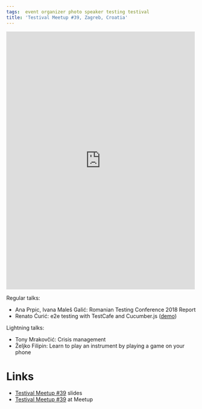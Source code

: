 ```yaml
---
tags:  event organizer photo speaker testing testival
title: 'Testival Meetup #39, Zagreb, Croatia'
---
```

<iframe src="https://www.facebook.com/plugins/post.php?href=https%3A%2F%2Fwww.facebook.com%2Fmedia%2Fset%2F%3Fset%3Da.10156440326342290%26type%3D1%26l%3D500dc0e8fe&width=500&show_text=true&height=684&appId" width="500" height="684" style="border:none;overflow:hidden" scrolling="no" frameborder="0" allowTransparency="true" allow="encrypted-media"></iframe>

Regular talks:

- Ana Prpic, Ivana Maleš Galić: Romanian Testing Conference 2018 Report
- Renato Ćurić: e2e testing with TestCafe and Cucumber.js ([demo](https://github.com/comsysto/testcafecucumberdemo))

Lightning talks:

- Tony Mrakovčić: Crisis management
- Željko Filipin: Learn to play an instrument by playing a game on your phone

# Links

- [Testival Meetup #39](https://github.com/zeljkofilipin/testival/tree/master/files/39) slides
- [Testival Meetup #39](https://www.meetup.com/testival/events/251062041/) at Meetup
